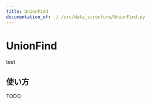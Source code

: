 ```yaml
---
title: UnionFind
documentation_of: ././src/data_structure/UnionFind.py
---
```


# UnionFind
test

## 使い方
TODO

